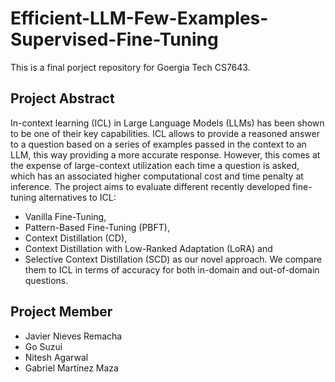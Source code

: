 # Efficient-LLM-Few-Examples-Supervised-Fine-Tuning

This is a final porject repository for Goergia Tech CS7643. 

## Project Abstract 
In-context learning (ICL) in Large Language Models (LLMs) has been shown to be one of their key capabilities. ICL allows to provide a reasoned answer to a question based on a series of examples passed in the context to an LLM, this way providing a more accurate response. However, this comes at the expense of large-context utilization each time a question is asked, which has an associated higher computational cost and time penalty at inference. The project aims to evaluate different recently developed fine-tuning alternatives to ICL: 
- Vanilla Fine-Tuning,
- Pattern-Based Fine-Tuning (PBFT),
- Context Distillation (CD),
- Context Distillation with Low-Ranked Adaptation (LoRA) and
- Selective Context Distillation (SCD) as our novel approach.
We compare them to ICL in terms of accuracy for both in-domain and out-of-domain questions.


## Project Member
- Javier Nieves Remacha
- Go Suzui
- Nitesh Agarwal
- Gabriel Martínez Maza
